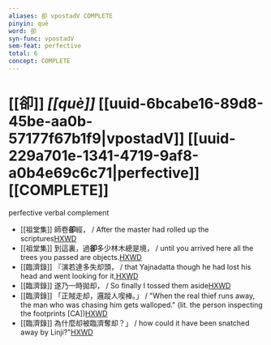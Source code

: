 ```yaml
---
aliases: 卻 vpostadV COMPLETE
pinyin: què
word: 卻
syn-func: vpostadV
sem-feat: perfective
total: 6
concept: COMPLETE 
---
```

# [[卻]] *[[què]]*  [[uuid-6bcabe16-89d8-45be-aa0b-57177f67b1f9|vpostadV]] [[uuid-229a701e-1341-4719-9af8-a0b4e69c6c71|perfective]] [[COMPLETE]]
perfective verbal complement
 - [[祖堂集]] 師卷**卻**經， / After the master had rolled up the scriptures[HXWD](https://hxwd.org/textview.html?location=KR6q0002_Yan_004-1180a.3)
 - [[祖堂集]] 到這裏，過**卻**多少林木總是境， / until you arrived here all the trees you passed are objects.[HXWD](https://hxwd.org/textview.html?location=KR6q0002_Yan_007-2106a.30)
 - [[臨濟錄]] 『演若達多失却頭， / that Yajnadatta though he had lost his head and went looking for it,[HXWD](https://hxwd.org/textview.html?location=KR6q0053_T_001-0497c.59)
 - [[臨濟錄]] 遂乃一時拋却， / So finally I tossed them aside[HXWD](https://hxwd.org/textview.html?location=KR6q0053_T_001-0500b.50)
 - [[臨濟錄]] 「正賊走却，邏蹤人喫棒。」 / "When the real thief runs away, the man who was chasing him gets walloped." (lit. the person inspecting the footprints [CA])[HXWD](https://hxwd.org/textview.html?location=KR6q0053_T_001-0505a.70)
 - [[臨濟錄]] 為什麼却被臨濟奪却？」 / how could it have been snatched away by Linji?"[HXWD](https://hxwd.org/textview.html?location=KR6q0053_T_001-0505b.36)